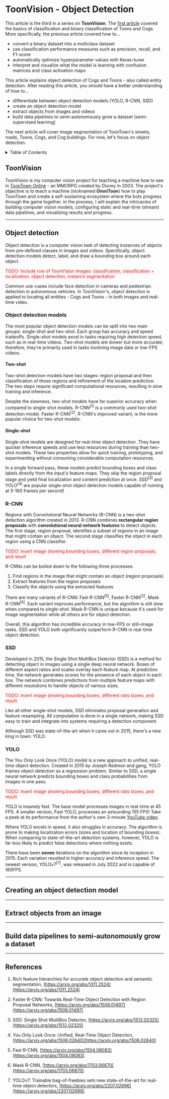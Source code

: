 <title>ToonVision: Object Detection</title>

# ToonVision - Object Detection

This article is the third in a series on **ToonVision**.
The [first article](https://fars.io/toonvision/classification/) covered the basics of classification and binary classification of Toons and Cogs.
More specifically, the previous article covered how to...

- convert a binary dataset into a multiclass dataset
- use classification performance measures such as precision, recall, and F1-score
- automatically optimize hyperparameter values with Keras-tuner
- interpret and visualize what the model is learning with confusion matrices and class activation maps

This article explains object detection of Cogs and Toons - also called entity detection.
After reading this article, you should have a better understanding of how to...

- differentiate between object detection models (YOLO, R-CNN, SSD)
- create an object detection model
- extract objects from images and videos
- build data pipelines to semi-autonomously grow a dataset (semi-supervised learning)

The next article will cover image segmentation of ToonTown's streets, roads, Toons, Cogs, and Cog buildings.
For now, let's focus on object detection.

<details>
    <summary>Table of Contents</summary>

- [ToonVision - Object Detection](#toonvision---object-detection)
    - [ToonVision](#toonvision)
    - [Object detection](#object-detection)
        - [Object detection models](#object-detection-models)
            - [Two-shot](#two-shot)
            - [Single-shot](#single-shot)
        - [R-CNN](#r-cnn)
        - [SSD](#ssd)
        - [YOLO](#yolo)
    - [Creating an object detection model](#creating-an-object-detection-model)
    - [Extract objects from an image](#extract-objects-from-an-image)
    - [Build data pipelines to semi-autonomously grow a dataset](#build-data-pipelines-to-semi-autonomously-grow-a-dataset)
    - [References](#references)
</details>

## ToonVision

ToonVision is my computer vision project for teaching a machine how to see in [ToonTown Online](https://en.wikipedia.org/wiki/Toontown_Online) - an MMORPG created by Disney in 2003.
The project's objective is to teach a machine (nicknamed **OmniToon**) how to play ToonTown and create a self-sustaining ecosystem where the bots progress through the game together.
In the process, I will explain the intricacies of building computer vision models, configuring static and real-time (stream) data pipelines, and visualizing results and progress.

---
## Object detection

Object detection is a computer vision task of detecting instances of objects from pre-defined classes in images and videos.
Specifically, object detection models detect, label, and draw a bounding box around each object.

<font style="color:red">TODO: Include row of ToonVision images: classification, classification + localization, object detection, instance segmentation</font>

Common use-cases include face detection in cameras and pedestrian detection in autonomous vehicles.
In ToonVision's, object detection is applied to locating all entities - Cogs and Toons - in both images and real-time video.

### Object detection models

The most popular object detection models can be split into two main groups: single-shot and two-shot.
Each group has accuracy and speed tradeoffs.
Single-shot models excel in tasks requiring high detection speed, such as in real-time videos.
Two-shot models are slower but more accurate; therefore, they're primarily used in tasks involving image data or low-FPS videos.

#### Two-shot

Two-shot detection models have two stages: region proposal and then classification of those regions and refinement of the location prediction.
The two steps require significant computational resources, resulting in slow training and inference.

Despite the slowness, two-shot models have far superior accuracy when compared to single-shot models.
R-CNN<sup>[1]</sup> is a commonly used two-shot detection model.
Faster R-CNN<sup>[2]</sup>, R-CNN's improved variant, is the more popular choice for two-shot models.

#### Single-shot

Single-shot models are designed for real-time object detection.
They have quicker inference speeds and use less resources during training than two-shot models.
These two properties allow for quick training, prototyping, and experimenting without consuming considerable computation resources.

In a single forward pass, these models predict bounding boxes and class labels directly from the input's feature maps.
They skip the region proposal stage and yield final localization and content prediction at once.
SSD<sup>[3]</sup> and YOLO<sup>[4]</sup> are popular single-shot object detection models capable of running at 5-160 frames per second!

### R-CNN

Regions with Convolutional Neural Networks (R-CNN) is a two-shot detection algorithm created in 2013.
R-CNN combines **rectangular region proposals** with **convolutional neural network features** to detect objects.
The first stage, region proposal, identifies a subset of regions in an image that might contain an object.
The second stage classifies the object in each region using a CNN classifier.

<font style="color:red">TODO: Insert image showing bounding boxes, different region proposals, and result</font>

R-CNNs can be boiled down to the following three processes:

1. Find regions in the image that might contain an object (region proposals)
2. Extract features from the region proposals
3. Classify the objects using the extracted features

There are many variants of R-CNN: Fast R-CNN<sup>[5]</sup>, Faster R-CNN<sup>[2]</sup>, Mask R-CNN<sup>[6]</sup>.
Each variant improves performance, but the algorithm is still slow when compared to single-shot.
Mask R-CNN is unique because it's used for image segmentation while all others are for object detection.

Overall, this algorithm has incredible accuracy in low-FPS or still-image tasks.
SSD and YOLO both significantly outperform R-CNN in real-time object detection.

### SSD

Developed in 2015, the Single Shot MultiBox Detector (SSD) is a method for detecting object in images using a single deep neural network.
Boxes of different aspect ratios and scales overlay each feature map.
At prediction time, the network generates scores for the presence of each object in each box.
The network combines predictions from multiple feature maps with different resolutions to handle objects of various sizes.

<font style="color:red">TODO: Insert image showing bounding boxes, different ratio boxes, and result</font>

Like all other single-shot models, SSD eliminates proposal generation and feature resampling.
All computation is done in a single network, making SSD easy to train and integrate into systems requiring a detection component.

Although SSD was state-of-the-art when it came out in 2015, there's a new king in town: YOLO.

### YOLO

The You Only Look Once (YOLO) model is a new approach to unified, real-time object detection.
Created in 2015 by Joseph Redmon and gang, YOLO frames object detection as a regression problem.
Similar to SSD, a single neural network predicts bounding boxes and class probabilities from images in one pass.

<font style="color:red">TODO: Insert image showing bounding boxes, different ratio boxes, and result</font>

YOLO is insanely fast.
The base model processes images in real-time at 45 FPS.
A smaller version, Fast YOLO, processes an astounding 155 FPS!
Take a peek at its performance from the author's own 3-minute [YouTube video](https://www.youtube.com/watch?v=MPU2HistivI).

Where YOLO excels in speed, it also struggles in accuracy.
The algorithm is prone to making localization errors (sizes and location of bounding boxes).
When comparing to state-of-the-art detection systems, however, YOLO is far less likely to predict false detections where nothing exists.

There have been **seven** iterations on the algorithm since its inception in 2015.
Each variation resulted in higher accuracy and inference speed.
The newest version, YOLOv7<sup>[7]</sup>, was released in July 2022 and is capable of 160FPS.

---
## Creating an object detection model

---
## Extract objects from an image

---
## Build data pipelines to semi-autonomously grow a dataset

---
## References

1. Rich feature hierarchies for accurate object detection and semantic segmentation, [https://arxiv.org/abs/1311.2524](https://arxiv.org/abs/1311.2524)

2. Faster R-CNN: Towards Real-Time Object Detection with Region Proposal Networks, [https://arxiv.org/abs/1506.01497](https://arxiv.org/abs/1506.01497)

3. SSD: Single Shot MultiBox Detector, [https://arxiv.org/abs/1512.02325](https://arxiv.org/abs/1512.02325)

4. You Only Look Once: Unified, Real-Time Object Detection, [https://arxiv.org/abs/1506.02640](https://arxiv.org/abs/1506.02640)

5. Fast R-CNN, [https://arxiv.org/abs/1504.08083](https://arxiv.org/abs/1504.08083)

6. Mask R-CNN, [https://arxiv.org/abs/1703.06870](https://arxiv.org/abs/1703.06870)

7. YOLOv7: Trainable bag-of-freebies sets new state-of-the-art for real-time object detectors, [https://arxiv.org/abs/2207.02696](https://arxiv.org/abs/2207.02696)